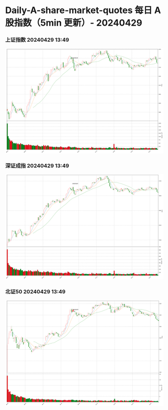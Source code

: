 
# Daily-A-share-market-quotes 每日 A 股指数（5min 更新）- 20240429

### 上证指数 20240429 13:49
![](./fig/2024/4/20240429-sh000001.png)

### 深证成指 20240429 13:49
![](./fig/2024/4/20240429-sz399001.png)

### 北证50 20240429 13:49
![](./fig/2024/4/20240429-bj899050.png)
